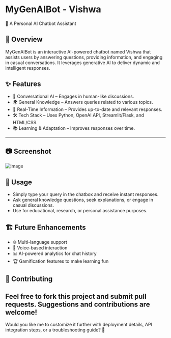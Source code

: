 # MyGenAIBot - Vishwa
🚀 A Personal AI Chatbot Assistant

## 📌 Overview
MyGenAIBot is an interactive AI-powered chatbot named Vishwa that assists users by answering questions, providing information, and engaging in casual conversations. It leverages generative AI to deliver dynamic and intelligent responses.

## ✨ Features
- 🤖 Conversational AI – Engages in human-like discussions.
- 🌍 General Knowledge – Answers queries related to various topics.
- 🔎 Real-Time Information – Provides up-to-date and relevant responses.
- 🛠️ Tech Stack – Uses Python, OpenAI API, Streamlit/Flask, and HTML/CSS.
- 📚 Learning & Adaptation – Improves responses over time.
---

## 📷 Screenshot
![image](https://github.com/VishnuKompelly/MyGenAIBot/assets/112175110/38f275e6-0716-461b-a587-d365df8a7d8e)

## 🎯 Usage
- Simply type your query in the chatbox and receive instant responses.
- Ask general knowledge questions, seek explanations, or engage in casual discussions.
- Use for educational, research, or personal assistance purposes.
## 🏗️ Future Enhancements
- 🌐 Multi-language support
- 🎤 Voice-based interaction
- 📊 AI-powered analytics for chat history
- 🏆 Gamification features to make learning fun
  
## 🤝 Contributing
Feel free to fork this project and submit pull requests. Suggestions and contributions are welcome!
---

Would you like me to customize it further with deployment details, API integration steps, or a troubleshooting guide? 🚀
